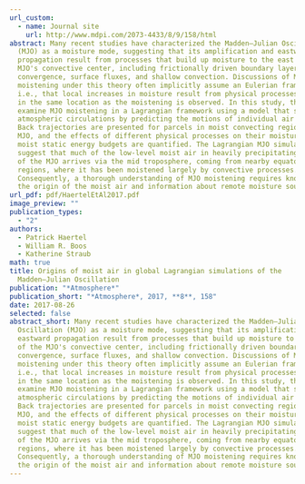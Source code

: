 ```yaml
---
url_custom:
  - name: Journal site
    url: http://www.mdpi.com/2073-4433/8/9/158/html
abstract: Many recent studies have characterized the Madden–Julian Oscillation
  (MJO) as a moisture mode, suggesting that its amplification and eastward
  propagation result from processes that build up moisture to the east of the
  MJO's convective center, including frictionally driven boundary layer
  convergence, surface fluxes, and shallow convection. Discussions of MJO
  moistening under this theory often implicitly assume an Eulerian framework;
  i.e., that local increases in moisture result from physical processes acting
  in the same location as the moistening is observed. In this study, the authors
  examine MJO moistening in a Lagrangian framework using a model that simulates
  atmospheric circulations by predicting the motions of individual air parcels.
  Back trajectories are presented for parcels in moist convecting regions of the
  MJO, and the effects of different physical processes on their moisture and
  moist static energy budgets are quantified. The Lagrangian MJO simulations
  suggest that much of the low-level moist air in heavily precipitating regions
  of the MJO arrives via the mid troposphere, coming from nearby equatorial
  regions, where it has been moistened largely by convective processes.
  Consequently, a thorough understanding of MJO moistening requires knowledge of
  the origin of the moist air and information about remote moisture sources.
url_pdf: pdf/HaertelEtAl2017.pdf
image_preview: ""
publication_types:
  - "2"
authors:
  - Patrick Haertel
  - William R. Boos
  - Katherine Straub
math: true
title: Origins of moist air in global Lagrangian simulations of the
  Madden–Julian Oscillation
publication: "*Atmosphere*"
publication_short: "*Atmosphere*, 2017, **8**, 158"
date: 2017-08-26
selected: false
abstract_short: Many recent studies have characterized the Madden–Julian
  Oscillation (MJO) as a moisture mode, suggesting that its amplification and
  eastward propagation result from processes that build up moisture to the east
  of the MJO's convective center, including frictionally driven boundary layer
  convergence, surface fluxes, and shallow convection. Discussions of MJO
  moistening under this theory often implicitly assume an Eulerian framework;
  i.e., that local increases in moisture result from physical processes acting
  in the same location as the moistening is observed. In this study, the authors
  examine MJO moistening in a Lagrangian framework using a model that simulates
  atmospheric circulations by predicting the motions of individual air parcels.
  Back trajectories are presented for parcels in moist convecting regions of the
  MJO, and the effects of different physical processes on their moisture and
  moist static energy budgets are quantified. The Lagrangian MJO simulations
  suggest that much of the low-level moist air in heavily precipitating regions
  of the MJO arrives via the mid troposphere, coming from nearby equatorial
  regions, where it has been moistened largely by convective processes.
  Consequently, a thorough understanding of MJO moistening requires knowledge of
  the origin of the moist air and information about remote moisture sources.
---
```

